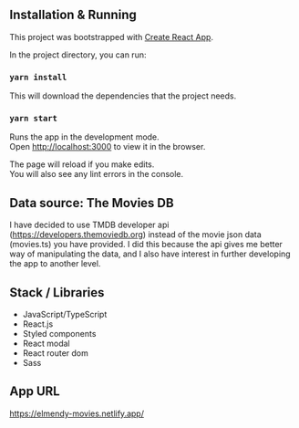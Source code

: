## Installation & Running

This project was bootstrapped with [Create React App](https://github.com/facebook/create-react-app).

In the project directory, you can run:

### `yarn install`

This will download the dependencies that the project needs.

### `yarn start`

Runs the app in the development mode.\
Open [http://localhost:3000](http://localhost:3000) to view it in the browser.

The page will reload if you make edits.\
You will also see any lint errors in the console.

## Data source: The Movies DB
 I have decided to use TMDB developer api (https://developers.themoviedb.org) instead of the movie json data (movies.ts) you have provided. I did this because the api gives me better way of manipulating the data, and I also have interest in further developing the app to another level. 

 ## Stack / Libraries
 - JavaScript/TypeScript
 - React.js
 - Styled components
 - React modal
 - React router dom
 - Sass

 ## App URL
 https://elmendy-movies.netlify.app/

